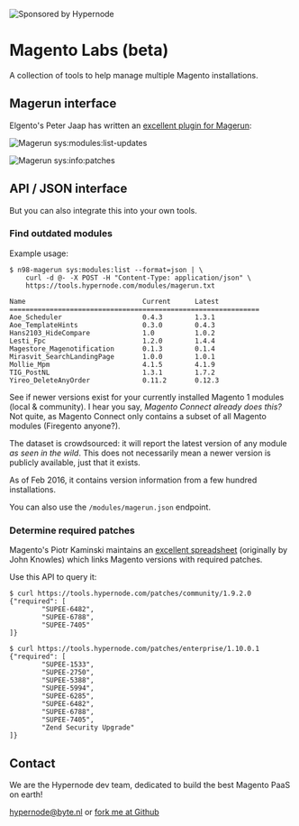 ![Sponsored by Hypernode](http://tools.hypernode.com/hypernode-logo.png)

# Magento Labs (beta)

A collection of tools to help manage multiple Magento installations.

## Magerun interface

Elgento's Peter Jaap has written an [excellent plugin for Magerun](https://github.com/Hypernode/hypernode-magerun):

![Magerun sys:modules:list-updates](https://cloud.githubusercontent.com/assets/431360/12973661/3d7842ec-d0ae-11e5-9ebb-40da2ceac3e3.png)

![Magerun sys:info:patches](https://cloud.githubusercontent.com/assets/431360/12973660/3d77a648-d0ae-11e5-8a74-ddefb0e90d81.png)

## API / JSON interface

But you can also integrate this into your own tools.

### Find outdated modules

Example usage:
```
$ n98-magerun sys:modules:list --format=json | \
    curl -d @- -X POST -H "Content-Type: application/json" \
    https://tools.hypernode.com/modules/magerun.txt

Name                             Current      Latest
==============================================================
Aoe_Scheduler                    0.4.3        1.3.1
Aoe_TemplateHints                0.3.0        0.4.3
Hans2103_HideCompare             1.0          1.0.2
Lesti_Fpc                        1.2.0        1.4.4
Magestore_Magenotification       0.1.3        0.1.4
Mirasvit_SearchLandingPage       1.0.0        1.0.1
Mollie_Mpm                       4.1.5        4.1.9
TIG_PostNL                       1.3.1        1.7.2
Yireo_DeleteAnyOrder             0.11.2       0.12.3
```

See if newer versions exist for your currently installed Magento 1 modules (local & community). I hear you say, _Magento Connect already does this?_ Not quite, as Magento Connect only contains a subset of all Magento modules (Firegento anyone?).

The dataset is crowdsourced: it will report the latest version of any module _as seen in the wild_. This does not necessarily mean a newer version is publicly available, just that it exists.

As of Feb 2016, it contains version information from a few hundred installations.

You can also use the `/modules/magerun.json` endpoint.

### Determine required patches

Magento's Piotr Kaminski maintains an [excellent spreadsheet](https://docs.google.com/spreadsheets/d/1MTbU9Bq130zrrsJwLIB9d8qnGfYZnkm4jBlfNaBF19M/pubhtml?widget=true) (originally by John Knowles) which links Magento versions with required patches.

Use this API to query it:

```
$ curl https://tools.hypernode.com/patches/community/1.9.2.0
{"required": [
        "SUPEE-6482",
        "SUPEE-6788",
        "SUPEE-7405"
]}

$ curl https://tools.hypernode.com/patches/enterprise/1.10.0.1
{"required": [
        "SUPEE-1533",
        "SUPEE-2750",
        "SUPEE-5388",
        "SUPEE-5994",
        "SUPEE-6285",
        "SUPEE-6482",
        "SUPEE-6788",
        "SUPEE-7405",
        "Zend Security Upgrade"
]}
```

## Contact

We are the Hypernode dev team, dedicated to build the best Magento PaaS on earth! 

[hypernode@byte.nl](mailto:hypernode@byte.nl) or [fork me at Github](https://github.com/Hypernode/tools.hypernode.com)
